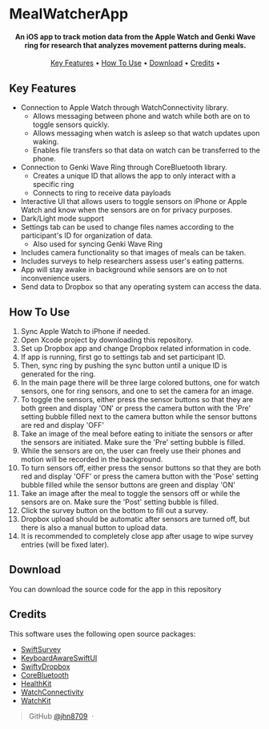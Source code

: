 # MealWatcherApp

<h4 align="center">An iOS app to track motion data from the Apple Watch and Genki Wave ring for research that analyzes movement patterns during meals.</h4>

<p align="center">
  <a href="#key-features">Key Features</a> •
  <a href="#how-to-use">How To Use</a> •
  <a href="#download">Download</a> •
  <a href="#credits">Credits</a> •
</p>

## Key Features

* Connection to Apple Watch through WatchConnectivity library.
  - Allows messaging between phone and watch while both are on to toggle sensors quickly.
  - Allows messaging when watch is asleep so that watch updates upon waking.
  - Enables file transfers so that data on watch can be transferred to the phone.
* Connection to Genki Wave Ring through CoreBluetooth library.
  - Creates a unique ID that allows the app to only interact with a specific ring
  - Connects to ring to receive data payloads
* Interactive UI that allows users to toggle sensors on iPhone or Apple Watch and know when the sensors are on for privacy purposes.
* Dark/Light mode support
* Settings tab can be used to change files names according to the participant's ID for organization of data.
  - Also used for syncing Genki Wave Ring
* Includes camera functionality so that images of meals can be taken.
* Includes surveys to help researchers assess user's eating patterns.
* App will stay awake in background while sensors are on to not inconvenience users.
* Send data to Dropbox so that any operating system can access the data.

## How To Use

1) Sync Apple Watch to iPhone if needed.
2) Open Xcode project by downloading this repository.
3) Set up Dropbox app and change Dropbox related information in code.
4) If app is running, first go to settings tab and set participant ID.
5) Then, sync ring by pushing the sync button until a unique ID is generated for the ring.
6) In the main page there will be three large colored buttons, one for watch sensors, one for ring sensors, and one to set the camera for an image.
7) To toggle the sensors, either press the sensor buttons so that they are both green and display 'ON' or press the camera button with the 'Pre' setting bubble filled next to the camera button while the sensor buttons are red and display 'OFF'
8) Take an image of the meal before eating to initiate the sensors or after the sensors are initiated. Make sure the 'Pre' setting bubble is filled.
9) While the sensors are on, the user can freely use their phones and motion will be recorded in the background.
10) To turn sensors off, either press the sensor buttons so that they are both red and display 'OFF' or press the camera button with the 'Pose' setting bubble filled while the sensor buttons are green and display 'ON'
11) Take an image after the meal to toggle the sensors off or while the sensors are on. Make sure the 'Post' setting bubble is filled.
12) Click the survey button on the bottom to fill out a survey.
13) Dropbox upload should be automatic after sensors are turned off, but there is also a manual button to upload data.
14) It is recommended to completely close app after usage to wipe survey entries (will be fixed later).

## Download

You can download the source code for the app in this repository


## Credits

This software uses the following open source packages:

- [SwiftSurvey](https://github.com/laanlabs/SwiftSurvey)
- [KeyboardAwareSwiftUI](https://github.com/ralfebert/KeyboardAwareSwiftUI)
- [SwiftyDropbox](https://github.com/dropbox/SwiftyDropbox)
- [CoreBluetooth](https://developer.apple.com/documentation/corebluetooth)
- [HealthKit](https://developer.apple.com/documentation/healthkit)
- [WatchConnectivity](https://developer.apple.com/documentation/watchconnectivity)
- [WatchKit](https://developer.apple.com/documentation/watchkit)





> GitHub [@jhn8709](https://github.com/jhn8709) &nbsp;&middot;&nbsp;



